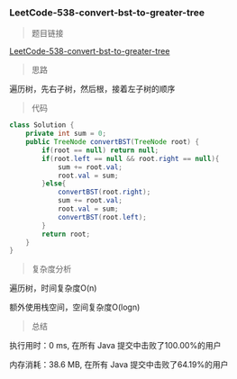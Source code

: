 ### LeetCode-538-convert-bst-to-greater-tree

> 题目链接

[LeetCode-538-convert-bst-to-greater-tree](https://leetcode-cn.com/problems/convert-bst-to-greater-tree/)

> 思路

遍历树，先右子树，然后根，接着左子树的顺序

> 代码

```java
class Solution {
    private int sum = 0;
    public TreeNode convertBST(TreeNode root) {
        if(root == null) return null;
        if(root.left == null && root.right == null){
            sum += root.val;
            root.val = sum;
        }else{
            convertBST(root.right);
            sum += root.val;
            root.val = sum;
            convertBST(root.left);
        }
        return root;
    }
}
```

> 复杂度分析

遍历树，时间复杂度O(n)

额外使用栈空间，空间复杂度O(logn)

> 总结

执行用时：0 ms, 在所有 Java 提交中击败了100.00%的用户

内存消耗：38.6 MB, 在所有 Java 提交中击败了64.19%的用户

